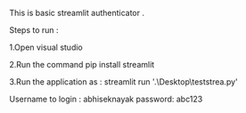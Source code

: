 This is  basic streamlit authenticator .

Steps to run :

1.Open visual studio 

2.Run the command pip install streamlit 

3.Run the application as : streamlit run '.\Desktop\teststrea.py'



Username to login : abhiseknayak
password:  abc123
